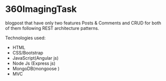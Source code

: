 # 360ImagingTask
blogpost that have only two features Posts &amp; Comments and CRUD for both of them following REST architecture patterns.


Technologies used:
- HTML
- CSS/Bootstrap
- JavaScript(Angular js)
- Node Js (Express js)
- MongoDB(mongoose )
- MVC 
